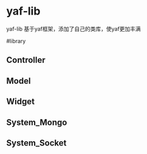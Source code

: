 # yaf-lib

yaf-lib 基于yaf框架，添加了自己的类库，使yaf更加丰满

#library

## Controller

## Model

## Widget

## System_Mongo

## System_Socket

